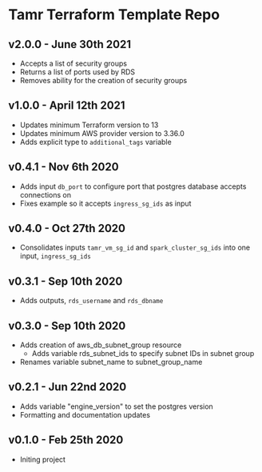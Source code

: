 # Tamr Terraform Template Repo

## v2.0.0 - June 30th 2021
* Accepts a list of security groups
* Returns a list of ports used by RDS
* Removes ability for the creation of security groups

## v1.0.0 - April 12th 2021
* Updates minimum Terraform version to 13
* Updates minimum AWS provider version to 3.36.0
* Adds explicit type to `additional_tags` variable

## v0.4.1 - Nov 6th 2020
* Adds input `db_port` to configure port that postgres database accepts connections on
* Fixes example so it accepts `ingress_sg_ids` as input

## v0.4.0 - Oct 27th 2020
* Consolidates inputs `tamr_vm_sg_id` and `spark_cluster_sg_ids` into one input, `ingress_sg_ids`

## v0.3.1 - Sep 10th 2020
* Adds outputs, `rds_username` and `rds_dbname`

## v0.3.0 - Sep 10th 2020
* Adds creation of aws_db_subnet_group resource
  * Adds variable rds_subnet_ids to specify subnet IDs in subnet group
* Renames variable subnet_name to subnet_group_name

## v0.2.1 - Jun 22nd 2020
* Adds variable "engine_version" to set the postgres version
* Formatting and documentation updates

## v0.1.0 - Feb 25th 2020
* Initing project
